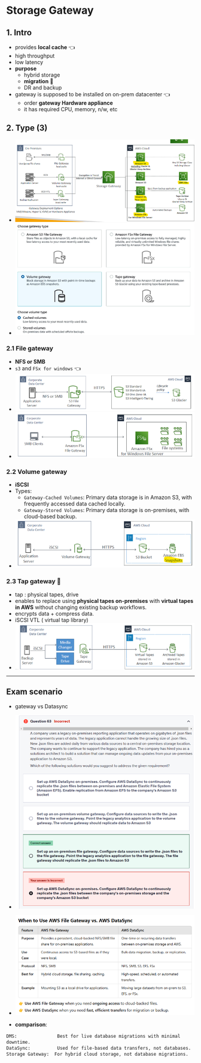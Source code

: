 # Storage Gateway 
## 1. Intro
-  provides **local cache** :point_left:
  - high throughput 
  - low latency 
- **purpose** 
  - hybrid storage 
  - **migration** :dart:
  - DR and backup
- gateway is supposed to be installed on on-prem datacenter :point_left:
  - order **gateway Hardware appliance**
  - it has required CPU, memory, n/w, etc

## 2. Type (3)
- ![img.png](../99_img/storage/more/img6.png)
- ![img.png](../99_img/storage/more/img_8.png)

### 2.1 File gateway
- **NFS or SMB** 
- `s3` and `FSx for windows` :point_left:
- ![img_2.png](../99_img/storage/more/img_2.png)
- ![img_3.png](../99_img/storage/more/img_3.png)
    
### 2.2 Volume gateway
- **iSCSI**
- Types:
  - `Gateway-Cached Volumes`: Primary data storage is in Amazon S3, with frequently accessed data cached locally.
  - `Gateway-Stored Volumes`: Primary data storage is on-premises, with cloud-based backup.
- ![img_4.png](../99_img/storage/more/img_4.png)
    
### 2.3  Tap gateway :dart:
- tap : physical tapes, drive
- enables to replace using **physical tapes on-premises** with **virtual tapes in AWS** without changing existing backup workflows.
- encrypts data + compress data.
- iSCSI VTL ( virtual tap library)
- ![img_5.png](../99_img/storage/more/img_5.png)

---
## Exam scenario
- gateway vs Datasync
- ![img.png](../99_img/practice-test-01/06/63/Gateway-vs-dataSync.png)
- ![img.png](../99_img/practice-test-01/06/63/cptgpt-vjfdbvufbsvu.png)

- **comparison**:
```text
DMS:               Best for live database migrations with minimal downtime.
DataSync:          Used for file-based data transfers, not databases.
Storage Gateway:  For hybrid cloud storage, not database migrations.
```

